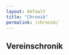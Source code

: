 ```yaml
---
layout: default
title: "Chronik"
permalink: /chronik/
---
```

<h2>Vereinschronik</h2>


<div class="timeline-container">
    <div id="year-nav" class="year-nav"></div>
    <ul id="timeline"></ul>
</div>

<!-- Binde das externe JS ein -->
<script src="/assets/js/chronik.js" defer></script>



